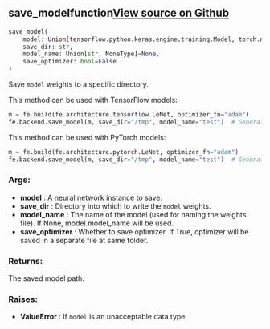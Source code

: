 ## save_model<span class="tag">function</span><a class="sourcelink" href=https://github.com/fastestimator/fastestimator/blob/r1.0/fastestimator/backend/save_model.py/#L23-L76>View source on Github</a>
```python
save_model(
	model: Union[tensorflow.python.keras.engine.training.Model, torch.nn.modules.module.Module],
	save_dir: str,
	model_name: Union[str, NoneType]=None,
	save_optimizer: bool=False
)
```
Save `model` weights to a specific directory.

This method can be used with TensorFlow models:
```python
m = fe.build(fe.architecture.tensorflow.LeNet, optimizer_fn="adam")
fe.backend.save_model(m, save_dir="/tmp", model_name="test")  # Generates 'test.h5' file inside /tmp directory
```

This method can be used with PyTorch models:
```python
m = fe.build(fe.architecture.pytorch.LeNet, optimizer_fn="adam")
fe.backend.save_model(m, save_dir="/tmp", model_name="test")  # Generates 'test.pt' file inside /tmp directory
```


<h3>Args:</h3>

* **model** :  A neural network instance to save.
* **save_dir** :  Directory into which to write the `model` weights.
* **model_name** :  The name of the model (used for naming the weights file). If None, model.model_name will be used.
* **save_optimizer** :  Whether to save optimizer. If True, optimizer will be saved in a separate file at same folder.

<h3>Returns:</h3>
    The saved model path.

<h3>Raises:</h3>

* **ValueError** :  If `model` is an unacceptable data type.

